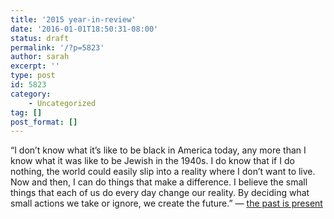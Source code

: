 ```yaml
---
title: '2015 year-in-review'
date: '2016-01-01T18:50:31-08:00'
status: draft
permalink: '/?p=5823'
author: sarah
excerpt: ''
type: post
id: 5823
category:
    - Uncategorized
tag: []
post_format: []
---
```

“I don’t know what it’s like to be black in America today, any more than I know what it was like to be Jewish in the 1940s. I do know that if I do nothing, the world could easily slip into a reality where I don’t want to live. Now and then, I can do things that make a difference. I believe the small things that each of us do every day change our reality. By deciding what small actions we take or ignore, we create the future.” — [the past is present](https://www.ultrasaurus.com/2015/01/past-present/)